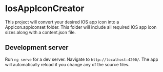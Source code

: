 # IosAppIconCreator

This project will convert your desired IOS app icon into a AppIcon.appiconset folder. This folder will include all required IOS app icon sizes along with a content.json file.

## Development server

Run `ng serve` for a dev server. Navigate to `http://localhost:4200/`. The app will automatically reload if you change any of the source files.
